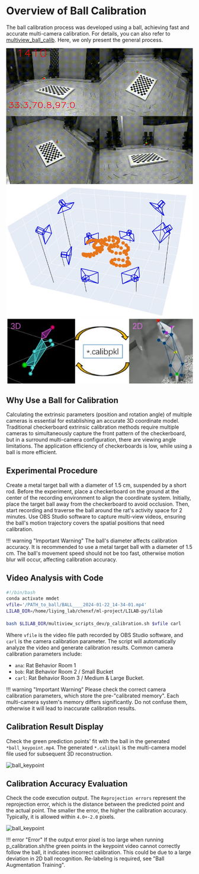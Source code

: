 # Overview of Ball Calibration
The ball calibration process was developed using a ball, achieving fast and accurate multi-camera calibration. For details, you can also refer to [multiview_ball_calib](https://github.com/chenxinfeng4/multiview_ball_calib). Here, we only present the general process.

![ball move](https://github.com/chenxinfeng4/multiview_ball_calib/raw/main/src_images/ball_move.gif)
![3D camera space](https://github.com/chenxinfeng4/multiview_ball_calib/raw/main/src_images/cameras_3d_show.jpg)
![transform](https://github.com/chenxinfeng4/multiview_ball_calib/raw/main/src_images/transform_2D_3D.jpg)

## Why Use a Ball for Calibration
Calculating the extrinsic parameters (position and rotation angle) of multiple cameras is essential for establishing an accurate 3D coordinate model. Traditional checkerboard extrinsic calibration methods require multiple cameras to simultaneously capture the front pattern of the checkerboard, but in a surround multi-camera configuration, there are viewing angle limitations. The application efficiency of checkerboards is low, while using a ball is more efficient.

## Experimental Procedure
Create a metal target ball with a diameter of 1.5 cm, suspended by a short rod. Before the experiment, place a checkerboard on the ground at the center of the recording environment to align the coordinate system. Initially, place the target ball away from the checkerboard to avoid occlusion. Then, start recording and traverse the ball around the rat's activity space for 2 minutes. Use OBS Studio software to capture multi-view videos, ensuring the ball's motion trajectory covers the spatial positions that need calibration.

!!! warning "Important Warning"
    The ball's diameter affects calibration accuracy. It is recommended to use a metal target ball with a diameter of 1.5 cm. The ball's movement speed should not be too fast, otherwise motion blur will occur, affecting calibration accuracy.
    

## Video Analysis with Code
```bash
#!/bin/bash
conda activate mmdet
vfile='/PATH_to_ball/BALL____2024-01-22_14-34-01.mp4'
LILAB_DIR=/home/liying_lab/chenxf/ml-project/LILAB-py/lilab

bash $LILAB_DIR/multiview_scripts_dev/p_calibration.sh $vfile carl
```

Where `vfile` is the video file path recorded by OBS Studio software, and `carl` is the camera calibration parameter. The script will automatically analyze the video and generate calibration results.
Common camera calibration parameters include:
- `ana`: Rat Behavior Room 1
- `bob`: Rat Behavior Room 2 / Small Bucket
- `carl`: Rat Behavior Room 3 / Medium & Large Bucket.

!!! warning "Important Warning"
    Please check the correct camera calibration parameters, which store the pre-"calibrated memory". Each multi-camera system's memory differs significantly. Do not confuse them, otherwise it will lead to inaccurate calibration results.

## Calibration Result Display
Check the green prediction points' fit with the ball in the generated `*ball_keypoint.mp4`. The generated `*.calibpkl` is the multi-camera model file used for subsequent 3D reconstruction.

![ball_keypoint](../../../assets/images/ball_calibrated.jpg)

## Calibration Accuracy Evaluation
Check the code execution output. The `Reprojection errors` represent the reprojection error, which is the distance between the predicted point and the actual point. The smaller the error, the higher the calibration accuracy. Typically, it is allowed within `4.0+-2.0` pixels.

![ball_keypoint](../../../assets/images/ball_calibrated_precision.jpg)

!!! error "Error"
    If the output error pixel is too large when running p_calibration.sh/the green points in the keypoint video cannot correctly follow the ball, it indicates incorrect calibration. This could be due to a large deviation in 2D ball recognition. Re-labeling is required, see "Ball Augmentation Training".
